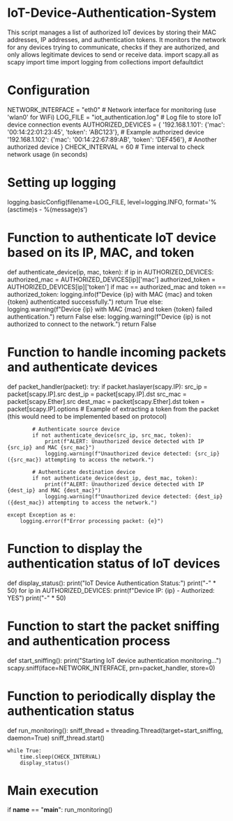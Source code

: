 # IoT-Device-Authentication-System
This script manages a list of authorized IoT devices by storing their MAC addresses, IP addresses, and authentication tokens. It monitors the network for any devices trying to communicate, checks if they are authorized, and only allows legitimate devices to send or receive data.
import scapy.all as scapy
import time
import logging
from collections import defaultdict

# Configuration
NETWORK_INTERFACE = "eth0"  # Network interface for monitoring (use 'wlan0' for WiFi)
LOG_FILE = "iot_authentication.log"  # Log file to store IoT device connection events
AUTHORIZED_DEVICES = {
    '192.168.1.101': {'mac': '00:14:22:01:23:45', 'token': 'ABC123'},  # Example authorized device
    '192.168.1.102': {'mac': '00:14:22:67:89:AB', 'token': 'DEF456'},  # Another authorized device
}
CHECK_INTERVAL = 60  # Time interval to check network usage (in seconds)

# Setting up logging
logging.basicConfig(filename=LOG_FILE, level=logging.INFO, format='%(asctime)s - %(message)s')

# Function to authenticate IoT device based on its IP, MAC, and token
def authenticate_device(ip, mac, token):
    if ip in AUTHORIZED_DEVICES:
        authorized_mac = AUTHORIZED_DEVICES[ip]['mac']
        authorized_token = AUTHORIZED_DEVICES[ip]['token']
        if mac == authorized_mac and token == authorized_token:
            logging.info(f"Device {ip} with MAC {mac} and token {token} authenticated successfully.")
            return True
        else:
            logging.warning(f"Device {ip} with MAC {mac} and token {token} failed authentication.")
            return False
    else:
        logging.warning(f"Device {ip} is not authorized to connect to the network.")
        return False

# Function to handle incoming packets and authenticate devices
def packet_handler(packet):
    try:
        if packet.haslayer(scapy.IP):
            src_ip = packet[scapy.IP].src
            dest_ip = packet[scapy.IP].dst
            src_mac = packet[scapy.Ether].src
            dest_mac = packet[scapy.Ether].dst
            token = packet[scapy.IP].options  # Example of extracting a token from the packet (this would need to be implemented based on protocol)

            # Authenticate source device
            if not authenticate_device(src_ip, src_mac, token):
                print(f"ALERT: Unauthorized device detected with IP {src_ip} and MAC {src_mac}")
                logging.warning(f"Unauthorized device detected: {src_ip} ({src_mac}) attempting to access the network.")

            # Authenticate destination device
            if not authenticate_device(dest_ip, dest_mac, token):
                print(f"ALERT: Unauthorized device detected with IP {dest_ip} and MAC {dest_mac}")
                logging.warning(f"Unauthorized device detected: {dest_ip} ({dest_mac}) attempting to access the network.")

    except Exception as e:
        logging.error(f"Error processing packet: {e}")

# Function to display the authentication status of IoT devices
def display_status():
    print("IoT Device Authentication Status:")
    print("-" * 50)
    for ip in AUTHORIZED_DEVICES:
        print(f"Device IP: {ip} - Authorized: YES")
    print("-" * 50)

# Function to start the packet sniffing and authentication process
def start_sniffing():
    print("Starting IoT device authentication monitoring...")
    scapy.sniff(iface=NETWORK_INTERFACE, prn=packet_handler, store=0)

# Function to periodically display the authentication status
def run_monitoring():
    sniff_thread = threading.Thread(target=start_sniffing, daemon=True)
    sniff_thread.start()

    while True:
        time.sleep(CHECK_INTERVAL)
        display_status()

# Main execution
if __name__ == "__main__":
    run_monitoring()
